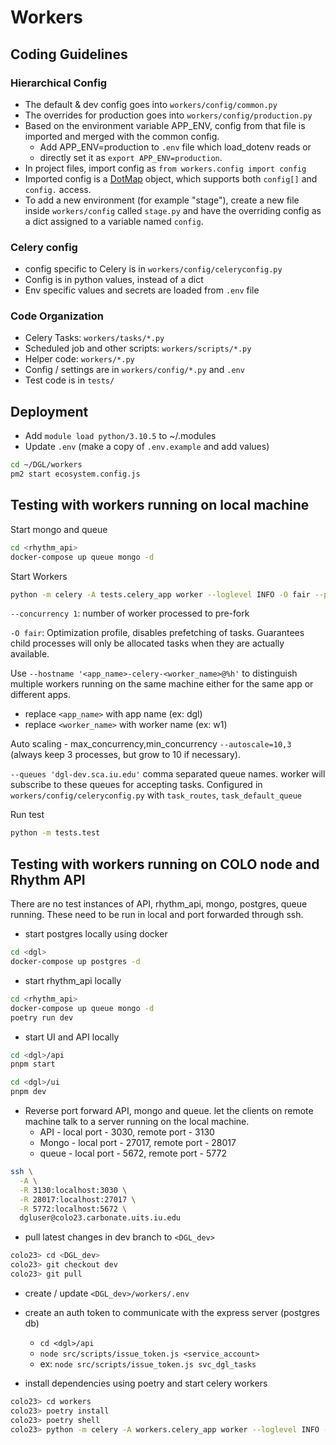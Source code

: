 # Workers

## Coding Guidelines

### Hierarchical Config

- The default & dev config goes into `workers/config/common.py`
- The overrides for production goes into `workers/config/production.py`
- Based on the environment variable APP_ENV, config from that file is imported and merged with the common config.
  - Add APP_ENV=production to `.env` file which load_dotenv reads or
  - directly set it as `export APP_ENV=production`.
- In project files, import config as `from workers.config import config`
- Imported config is a [DotMap](https://pypi.org/project/dotmap/) object, which supports both `config[]` and `config.`
  access.
- To add a new environment (for example "stage"), create a new file inside `workers/config` called `stage.py` and have
  the overriding config as a dict assigned to a variable named `config`.

### Celery config

- config specific to Celery is in `workers/config/celeryconfig.py`
- Config is in python values, instead of a dict
- Env specific values and secrets are loaded from `.env` file

### Code Organization

- Celery Tasks: `workers/tasks/*.py`
- Scheduled job and other scripts: `workers/scripts/*.py`
- Helper code: `workers/*.py`
- Config / settings are in `workers/config/*.py` and `.env`
- Test code is in `tests/`

## Deployment

- Add `module load python/3.10.5` to ~/.modules
- Update `.env` (make a copy of `.env.example` and add values)

```bash
cd ~/DGL/workers
pm2 start ecosystem.config.js
```

## Testing with workers running on local machine
Start mongo and queue

```bash
cd <rhythm_api>
docker-compose up queue mongo -d
```

Start Workers
```bash
python -m celery -A tests.celery_app worker --loglevel INFO -O fair --pidfile celery_worker.pid --hostname 'dgl-celery-w1@%h' --autoscale=2,1 --queues 'dgl-dev.sca.iu.edu.q'
```

`--concurrency 1`: number of worker processed to pre-fork

`-O fair`: Optimization profile, disables prefetching of tasks. Guarantees child processes will only be allocated tasks when they are actually available.

Use `--hostname '<app_name>-celery-<worker_name>@%h'` to distinguish multiple workers running on the same machine either for the same app or different apps.
- replace `<app_name>` with app name (ex: dgl)
- replace `<worker_name>` with worker name (ex: w1)

Auto scaling - max_concurrency,min_concurrency
`--autoscale=10,3` (always keep 3 processes, but grow to 10 if necessary).

`--queues 'dgl-dev.sca.iu.edu'` comma separated queue names. worker will subscribe to these queues for accepting tasks. Configured in `workers/config/celeryconfig.py` with `task_routes`, `task_default_queue`

Run test
```bash
python -m tests.test
```

## Testing with workers running on COLO node and Rhythm API

There are no test instances of API, rhythm_api, mongo, postgres, queue running.
These need to be run in local and port forwarded through ssh.

- start postgres locally using docker

```bash
cd <dgl>
docker-compose up postgres -d
```

- start rhythm_api locally

```bash
cd <rhythm_api>
docker-compose up queue mongo -d
poetry run dev
```

- start UI and API locally

```bash
cd <dgl>/api
pnpm start
```

```bash
cd <dgl>/ui
pnpm dev
```

- Reverse port forward API, mongo and queue. let the clients on remote machine talk to a server
  running on the local machine.
  - API - local port - 3030, remote port - 3130
  - Mongo - local port - 27017, remote port - 28017
  - queue - local port - 5672, remote port - 5772

```bash
ssh \
  -A \
  -R 3130:localhost:3030 \
  -R 28017:localhost:27017 \
  -R 5772:localhost:5672 \
  dgluser@colo23.carbonate.uits.iu.edu
```

- pull latest changes in dev branch to `<DGL_dev>`

```bash
colo23> cd <DGL_dev>
colo23> git checkout dev
colo23> git pull
```

- create / update `<DGL_dev>/workers/.env`
- create an auth token to communicate with the express server (postgres db)
  - `cd <dgl>/api`
  - `node src/scripts/issue_token.js <service_account>`
  - ex: `node src/scripts/issue_token.js svc_dgl_tasks`

- install dependencies using poetry and start celery workers

```bash
colo23> cd workers
colo23> poetry install
colo23> poetry shell
colo23> python -m celery -A workers.celery_app worker --loglevel INFO -O fair --pidfile celery_worker.pid --hostname 'dgl-dev-celery-w1@%h' --autoscale=2,1
```


